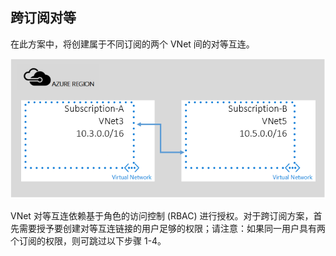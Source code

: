 <!-- not suitable for Mooncake -->

## 跨订阅对等

在此方案中，将创建属于不同订阅的两个 VNet 间的对等互连。

![跨订阅方案](./media/virtual-networks-create-vnetpeering-scenario-crosssub-include/figure01.PNG)

VNet 对等互连依赖基于角色的访问控制 (RBAC) 进行授权。对于跨订阅方案，首先需要授予要创建对等互连链接的用户足够的权限；请注意：如果同一用户具有两个订阅的权限，则可跳过以下步骤 1-4。

<!---HONumber=Mooncake_0919_2016-->